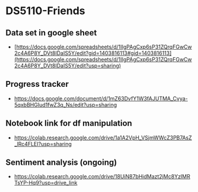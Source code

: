 # DS5110-Friends

## Data set in google sheet

- [https://docs.google.com/spreadsheets/d/1IIgPAgCxp6sP31ZQrqFGwCw2c4A6P8Y_DVt8IDaIS5Y/edit?gid=1403816113#gid=1403816113](https://docs.google.com/spreadsheets/d/1IIgPAgCxp6sP31ZQrqFGwCw2c4A6P8Y_DVt8IDaIS5Y/edit?usp=sharing)

## Progress tracker

- https://docs.google.com/document/d/1mZ63DvfY1W3fAJUTMA_Cvya-5qxbBHGIud1fwZ3q_Ns/edit?usp=sharing

## Notebook link for df manipulation

- https://colab.research.google.com/drive/1a1A2VpH_VSjmWWcZ3PB7AsZ_lRc4FLEI?usp=sharing

## Sentiment analysis (ongoing)
- https://colab.research.google.com/drive/18UiN87bHidMazt2jMc8YzIMRTsYP-Hq9?usp=drive_link
